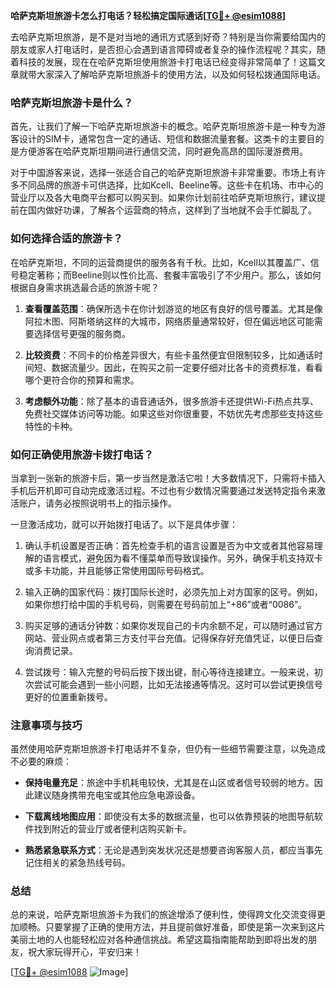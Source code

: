 **哈萨克斯坦旅游卡怎么打电话？轻松搞定国际通话[[TG💪+ @esim1088](https://t.me/s/esim1088)]**

去哈萨克斯坦旅游，是不是对当地的通讯方式感到好奇？特别是当你需要给国内的朋友或家人打电话时，是否担心会遇到语言障碍或者复杂的操作流程呢？其实，随着科技的发展，现在在哈萨克斯坦使用旅游卡打电话已经变得非常简单了！这篇文章就带大家深入了解哈萨克斯坦旅游卡的使用方法，以及如何轻松拨通国际电话。

### 哈萨克斯坦旅游卡是什么？

首先，让我们了解一下哈萨克斯坦旅游卡的概念。哈萨克斯坦旅游卡是一种专为游客设计的SIM卡，通常包含一定的通话、短信和数据流量套餐。这类卡的主要目的是方便游客在哈萨克斯坦期间进行通信交流，同时避免高昂的国际漫游费用。

对于中国游客来说，选择一张适合自己的哈萨克斯坦旅游卡非常重要。市场上有许多不同品牌的旅游卡可供选择，比如Kcell、Beeline等。这些卡在机场、市中心的营业厅以及各大电商平台都可以购买到。如果你计划前往哈萨克斯坦旅行，建议提前在国内做好功课，了解各个运营商的特点，这样到了当地就不会手忙脚乱了。

### 如何选择合适的旅游卡？

在哈萨克斯坦，不同的运营商提供的服务各有千秋。比如，Kcell以其覆盖广、信号稳定著称；而Beeline则以性价比高、套餐丰富吸引了不少用户。那么，该如何根据自身需求挑选最合适的旅游卡呢？

1. **查看覆盖范围**：确保所选卡在你计划游览的地区有良好的信号覆盖。尤其是像阿拉木图、阿斯塔纳这样的大城市，网络质量通常较好，但在偏远地区可能需要选择信号更强的服务商。
   
2. **比较资费**：不同卡的价格差异很大，有些卡虽然便宜但限制较多，比如通话时间短、数据流量少。因此，在购买之前一定要仔细对比各卡的资费标准，看看哪个更符合你的预算和需求。

3. **考虑额外功能**：除了基本的语音通话外，很多旅游卡还提供Wi-Fi热点共享、免费社交媒体访问等功能。如果这些对你很重要，不妨优先考虑那些支持这些特性的卡种。

### 如何正确使用旅游卡拨打电话？

当拿到一张新的旅游卡后，第一步当然是激活它啦！大多数情况下，只需将卡插入手机后开机即可自动完成激活过程。不过也有少数情况需要通过发送特定指令来激活账户，请务必按照说明书上的指示操作。

一旦激活成功，就可以开始拨打电话了。以下是具体步骤：

1. 确认手机设置是否正确：首先检查手机的语言设置是否为中文或者其他容易理解的语言模式，避免因为看不懂菜单而导致误操作。另外，确保手机支持双卡或多卡功能，并且能够正常使用国际号码格式。

2. 输入正确的国家代码：拨打国际长途时，必须先加上对方国家的区号。例如，如果你想打给中国的手机号码，则需要在号码前加上“+86”或者“0086”。

3. 购买足够的通话分钟数：如果你发现自己的卡内余额不足，可以随时通过官方网站、营业网点或者第三方支付平台充值。记得保存好充值凭证，以便日后查询消费记录。

4. 尝试拨号：输入完整的号码后按下拨出键，耐心等待连接建立。一般来说，初次尝试可能会遇到一些小问题，比如无法接通等情况。这时可以尝试更换信号更好的位置重新拨号。

### 注意事项与技巧

虽然使用哈萨克斯坦旅游卡打电话并不复杂，但仍有一些细节需要注意，以免造成不必要的麻烦：

- **保持电量充足**：旅途中手机耗电较快，尤其是在山区或者信号较弱的地方。因此建议随身携带充电宝或其他应急电源设备。
  
- **下载离线地图应用**：即使没有太多的数据流量，也可以依靠预装的地图导航软件找到附近的营业厅或者便利店购买新卡。
  
- **熟悉紧急联系方式**：无论是遇到突发状况还是想要咨询客服人员，都应当事先记住相关的紧急热线号码。

### 总结

总的来说，哈萨克斯坦旅游卡为我们的旅途增添了便利性，使得跨文化交流变得更加顺畅。只要掌握了正确的使用方法，并且提前做好准备，即使是第一次来到这片美丽土地的人也能轻松应对各种通信挑战。希望这篇指南能帮助到即将出发的朋友，祝大家玩得开心，平安归来！

[[TG💪+ @esim1088](https://t.me/s/esim1088) ![Image](https://i.postimg.cc/4NQfJmqS/Snipaste-2025-05-13-00-14-12.png)]
